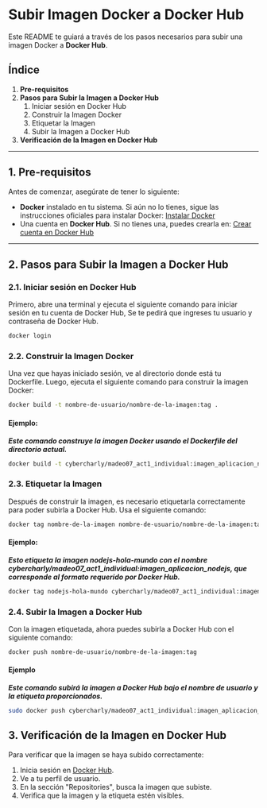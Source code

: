 # Subir Imagen Docker a Docker Hub

Este README te guiará a través de los pasos necesarios para subir una imagen Docker a **Docker Hub**.

## Índice

1. **Pre-requisitos**
2. **Pasos para Subir la Imagen a Docker Hub**
    1. Iniciar sesión en Docker Hub
    2. Construir la Imagen Docker
    3. Etiquetar la Imagen
    4. Subir la Imagen a Docker Hub
3. **Verificación de la Imagen en Docker Hub**

---

## 1. Pre-requisitos

Antes de comenzar, asegúrate de tener lo siguiente:

- **Docker** instalado en tu sistema. Si aún no lo tienes, sigue las instrucciones oficiales para instalar Docker: [Instalar Docker](https://docs.docker.com/get-docker/)
- Una cuenta en **Docker Hub**. Si no tienes una, puedes crearla en: [Crear cuenta en Docker Hub](https://hub.docker.com/signup)

---

## 2. Pasos para Subir la Imagen a Docker Hub

### 2.1. Iniciar sesión en Docker Hub

Primero, abre una terminal y ejecuta el siguiente comando para iniciar sesión en tu cuenta de Docker Hub, Se te pedirá que ingreses tu usuario y contraseña de Docker Hub.

```bash
docker login
```

### 2.2. Construir la Imagen Docker
Una vez que hayas iniciado sesión, ve al directorio donde está tu Dockerfile. Luego, ejecuta el siguiente comando para construir la imagen Docker:
```bash
docker build -t nombre-de-usuario/nombre-de-la-imagen:tag .
```
#### Ejemplo:

***Este comando construye la imagen Docker usando el Dockerfile del directorio actual.***
```bash
docker build -t cybercharly/madeo07_act1_individual:imagen_aplicacion_nodejs .
```
### 2.3. Etiquetar la Imagen

Después de construir la imagen, es necesario etiquetarla correctamente para poder subirla a Docker Hub. Usa el siguiente comando:
```bash
docker tag nombre-de-la-imagen nombre-de-usuario/nombre-de-la-imagen:tag
```
#### Ejemplo:
***Esto etiqueta la imagen nodejs-hola-mundo con el nombre cybercharly/madeo07_act1_individual:imagen_aplicacion_nodejs, que corresponde al formato requerido por Docker Hub.***
```bash
docker tag nodejs-hola-mundo cybercharly/madeo07_act1_individual:imagen_aplicacion_nodejs
```
### 2.4. Subir la Imagen a Docker Hub

Con la imagen etiquetada, ahora puedes subirla a Docker Hub con el siguiente comando:

``` bash
docker push nombre-de-usuario/nombre-de-la-imagen:tag
```

#### Ejemplo
***Este comando subirá la imagen a Docker Hub bajo el nombre de usuario y la etiqueta proporcionados.***
```bash
sudo docker push cybercharly/madeo07_act1_individual:imagen_aplicacion_nodejs
```
## 3. Verificación de la Imagen en Docker Hub

Para verificar que la imagen se haya subido correctamente:

1. Inicia sesión en [Docker Hub](https://hub.docker.com/).
2. Ve a tu perfil de usuario.
3. En la sección "Repositories", busca la imagen que subiste.
4. Verifica que la imagen y la etiqueta estén visibles.
